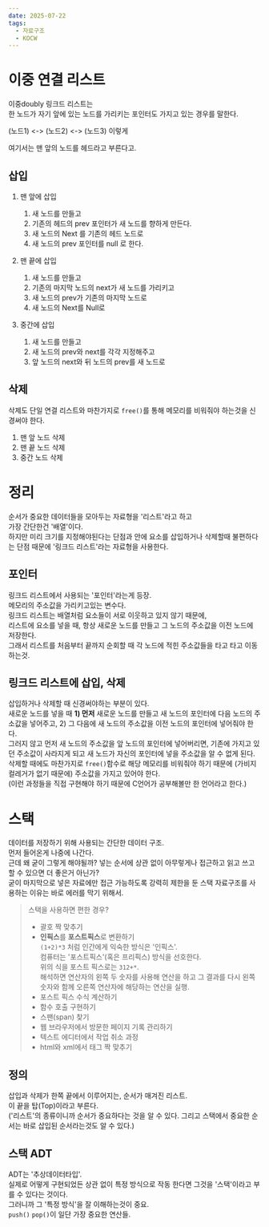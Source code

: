 ```yaml
---
date: 2025-07-22
tags:
  - 자료구조
  - KOCW
---
```

# 이중 연결 리스트
이중doubly 링크드 리스트는  
한 노드가 자기 앞에 있는 노드를 가리키는 포인터도 가지고 있는 경우를 말한다.

(노드1) <-> (노드2) <-> (노드3) 이렇게

여기서는 맨 앞의 노드를 헤드라고 부른다고.
## 삽입
1. 맨 앞에 삽입  
    1) 새 노드를 만들고  
    2) 기존의 헤드의 prev 포인터가 새 노드를 향하게 만든다.  
    3) 새 노드의 Next 를 기존의 헤드 노드로  
    4) 새 노드의 prev 포인터를 null 로 한다.
    
2. 맨 끝에 삽입  
    1) 새 노드를 만들고  
    2) 기존의 마지막 노드의 next가 새 노드를 가리키고  
    3) 새 노드의 prev가 기존의 마지막 노드로  
    4) 새 노드의 Next를 Null로
    
3. 중간에 삽입  
    1) 새 노드를 만들고  
    2) 새 노드의 prev와 next를 각각 지정해주고  
    3) 앞 노드의 next와 뒤 노드의 prev를 새 노드로
    
## 삭제
삭제도 단일 연결 리스트와 마찬가지로 `free()`를 통해 메모리를 비워줘야 하는것을 신경써야 한다.  
1. 맨 앞 노드 삭제  
2. 맨 끝 노드 삭제  
3. 중간 노드 삭제
# 정리
순서가 중요한 데이터들을 모아두는 자료형을 '리스트'라고 하고  
가장 간단한건 '배열'이다.  
하지만 미리 크기를 지정해야된다는 단점과 안에 요소를 삽입하거나 삭제할때 불편하다는 단점 때문에 '링크드 리스트'라는 자료형을 사용한다.
## 포인터
링크드 리스트에서 사용되는 '포인터'라는게 등장.  
메모리의 주소값을 가리키고있는 변수다.  
링크드 리스트는 배열처럼 요소들이 서로 이웃하고 있지 않기 때문에,  
리스트에 요소를 넣을 때, 항상 새로운 노드를 만들고 그 노드의 주소값을 이전 노드에 저장한다.  
그래서 리스트를 처음부터 끝까지 순회할 때 각 노드에 적힌 주소값들을 타고 타고 이동하는것.
## 링크드 리스트에 삽입, 삭제
삽입하거나 삭제할 때 신경써야하는 부분이 있다.  
새로운 노드를 넣을 때 **1) 먼저** 새로운 노드를 만들고 새 노드의 포인터에 다음 노드의 주소값을 넣어주고, 2) 그 다음에 새 노드의 주소값을 이전 노드의 포인터에 넣어줘야 한다.  
그러지 않고 먼저 새 노드의 주소값을 앞 노드의 포인터에 넣어버리면, 기존에 가지고 있던 주소값이 사라지게 되고 새 노드가 자신의 포인터에 넣을 주소값을 알 수 없게 된다.  
삭제할 때에도 마찬가지로 `free()`함수로 해당 메모리를 비워줘야 하기 때문에 (가비지 컬레거가 없기 때문에) 주소값을 가지고 있어야 한다.  
(이런 과정들을 직접 구현해야 하기 때문에 C언어가 공부해볼만 한 언어라고 한다.)
# 스택
데이터를 저장하기 위해 사용되는 간단한 데이터 구조.  
먼저 들어온게 나중에 나간다.  
근데 왜 굳이 그렇게 해야될까? 넣는 순서에 상관 없이 아무렇게나 접근하고 읽고 쓰고 할 수 있으면 더 좋은거 아닌가?  
굳이 마지막으로 넣은 자료에만 접근 가능하도록 강력히 제한을 둔 스택 자료구조를 사용하는 이유는 바로 에러를 막기 위해서.
> 스택을 사용하면 편한 경우?
> 
> - 괄호 짝 맞추기
> - **인픽스**를 **포스트픽스**로 변환하기  
>     `(1+2)*3` 처럼 인간에게 익숙한 방식은 '인픽스'.  
>     컴퓨터는 '포스트픽스'(혹은 프리픽스) 방식을 선호한다.  
>     위의 식을 포스트 픽스로는 `312+*`.  
>     해석하면 연산자의 왼쪽 두 숫자를 사용해 연산을 하고 그 결과를 다시 왼쪽 숫자와 함께 오른쪽 연산자에 해당하는 연산을 실행.
> - 포스트 픽스 수식 계산하기
> - 함수 호출 구현하기
> - 스팬(span) 찾기
> - 웹 브라우저에서 방문한 페이지 기록 관리하기
> - 텍스트 에디터에서 작업 취소 과정
> - html와 xml에서 태그 짝 맞추기

## 정의
삽입과 삭제가 한쪽 끝에서 이루어지는, 순서가 매겨진 리스트.  
이 끝을 탑(Top)이라고 부른다.  
('리스트'의 종류이니까 순서가 중요하다는 것을 알 수 있다. 그리고 스택에서 중요한 순서는 바로 삽입된 순서라는것도 알 수 있다.)
## 스택 ADT
ADT는 '추상데이터타입'.  
실제로 어떻게 구현되었든 상관 없이 특정 방식으로 작동 한다면 그것을 '스택'이라고 부를 수 있다는 것이다.  
그러니까 그 '특정 방식'을 잘 이해하는것이 중요.  
`push()` `pop()`이 일단 가장 중요한 연산들.